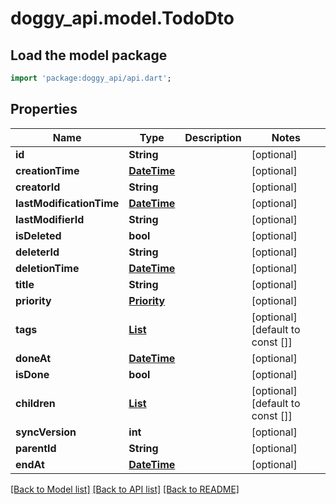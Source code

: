 # doggy_api.model.TodoDto

## Load the model package
```dart
import 'package:doggy_api/api.dart';
```

## Properties
Name | Type | Description | Notes
------------ | ------------- | ------------- | -------------
**id** | **String** |  | [optional] 
**creationTime** | [**DateTime**](DateTime.md) |  | [optional] 
**creatorId** | **String** |  | [optional] 
**lastModificationTime** | [**DateTime**](DateTime.md) |  | [optional] 
**lastModifierId** | **String** |  | [optional] 
**isDeleted** | **bool** |  | [optional] 
**deleterId** | **String** |  | [optional] 
**deletionTime** | [**DateTime**](DateTime.md) |  | [optional] 
**title** | **String** |  | [optional] 
**priority** | [**Priority**](Priority.md) |  | [optional] 
**tags** | [**List<TagDto>**](TagDto.md) |  | [optional] [default to const []]
**doneAt** | [**DateTime**](DateTime.md) |  | [optional] 
**isDone** | **bool** |  | [optional] 
**children** | [**List<TodoDto>**](TodoDto.md) |  | [optional] [default to const []]
**syncVersion** | **int** |  | [optional] 
**parentId** | **String** |  | [optional] 
**endAt** | [**DateTime**](DateTime.md) |  | [optional] 

[[Back to Model list]](../README.md#documentation-for-models) [[Back to API list]](../README.md#documentation-for-api-endpoints) [[Back to README]](../README.md)


